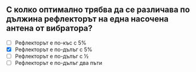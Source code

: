## С колко оптимално трябва да се различава по дължина рефлекторът на една насочена антена от вибратора?

<!-- Верният отговор е отбелязан с [X] -->

- [ ] Рефлекторът е по-къс с 5%
- [X] Рефлекторът е по-дълъг с 5%
- [ ] Рефлекторът е по-дълъг с ½
- [ ] Рефлекторът е по-дълъг два пъти
